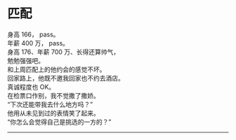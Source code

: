 # 匹配

身高 166， pass。
\
年薪 400 万， pass。
\
身高 176、年薪 700 万、长得还算帅气，
\
勉勉强强吧。
\
和上周匹配上的他约会的感觉不坏。
\
回家路上，他既不邀我回家也不约去酒店。
\
真诚程度也 OK。
\
在检票口作别，我不觉撒了撒娇。\
“下次还能带我去什么地方吗？”
\
他用从未见到过的表情笑了起来。
\
“你怎么会觉得自己是挑选的一方的？”









---
